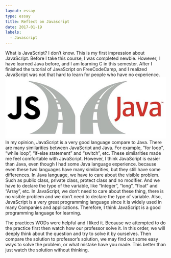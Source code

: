 ```yaml
---
layout: essay
type: essay
title: Reflect on Javascript
date: 2017-01-19
labels:
  - Javascript
---
```




What is JavaScript? I don’t know. This is my first impression about JavaScript. Before I take this course, I was completed newbie. However, I have learned Java before, and I am learning C in this semester. After I finished the tutorial of JavaScript on FreeCodeCamp, and I realized JavaScript was not that hard to learn for people who have no experience.
<img class="ui tiny right spaced image" src="../images/Java-vs.-JavaScript.jpg">
In my opinion, JavaScript is a very good language compare to Java. There are many similarities between JavaScript and Java. For example, “for loop”, “while loop”, “if-else statement” and “switch”, etc. These similarities made me feel comfortable with JavaScript. However, I think JavaScript is easier than Java, even though I had some Java language experience. because even these two languages have many similarities, but they still have some differences. In Java language, we have to care about the visible problem. Such as public class, private class, protect class and no modifier. And we have to declare the type of the variable, like “Integer”, “long”, “float” and “Array”, etc. In JavaScript, we don’t need to care about these thing, there is no visible problem and we don’t need to declare the type of variable. Also, JavaScript is a very great programming language since it is widely used in many Companies and applications. Therefore, I think JavaScript is a good programming language for learning.

The practices WODs were helpful and I liked it. Because we attempted to do the practice first then watch how our professor solve it. In this order, we will deeply think about the question and try to solve it by ourselves. Then compare the solution to professor’s solution, we may find out some easy ways to solve the problem, or what mistake have you made. This better than just watch the solution without thinking. 
